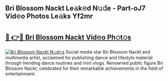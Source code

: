 ## Bri Blossom Nackt Le𝚊k𝚎d N𝚞𝚍e - Part-oJ7 Vid𝚎o Photos Le𝚊ks Yf2mr

# <h2><a href="http://fb8l8vm.evod.top/?m=Bri+Blossom+Nackt">🔗 👉🔴 Bri Blossom Nackt Vid𝚎o Ph𝚘t𝚘s</a></h2>

[![Bri Blossom Nackt N𝚞d𝚎s](https://i.imgur.com/8V9OHl7.gif)](http://fb8l8vm.evod.top/?m=Bri+Blossom+Nackt)
Social media star Bri Blossom Nackt and multimedia artist, acclaimed for publishing dance and lifestyle material through trending dance routines and mini vlogs. Renowned public figure Bri Blossom Nackt, celebrated for their remarkable achievements in the field of entertainment. 

